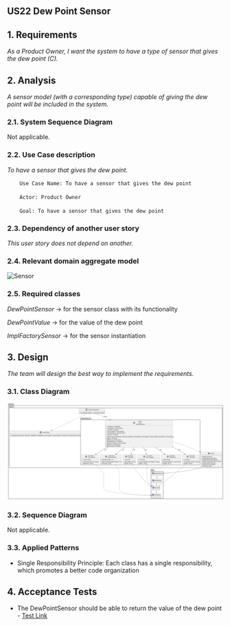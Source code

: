 ## US22 Dew Point Sensor

## 1. Requirements
_As a Product Owner, I want the system to have a type of sensor that gives the dew point (C)._

## 2. Analysis
_A sensor model (with a corresponding type) capable of giving the dew point will be included in the system._

### 2.1. System Sequence Diagram
Not applicable.

### 2.2. Use Case description
_To have a sensor that gives the dew point._
    
        Use Case Name: To have a sensor that gives the dew point
    
        Actor: Product Owner
    
        Goal: To have a sensor that gives the dew point


### 2.3. Dependency of another user story
_This user story does not depend on another._

### 2.4. Relevant domain aggregate model
![Sensor](../../ooa/4.agreggateModels/Sensor.png)

### 2.5. Required classes
_DewPointSensor_ -> for the sensor class with its functionality

_DewPointValue_ -> for the value of the dew point

_ImplFactorySensor_ -> for the sensor instantiation

## 3. Design
_The team will design the best way to implement the requirements._

### 3.1. Class Diagram
![ClassDiagram](artifacts/US22CD.svg)
### 3.2. Sequence Diagram
Not applicable.
### 3.3. Applied Patterns
- Single Responsibility Principle: Each class has a single responsibility, which promotes a better code organization

## 4. Acceptance Tests

- The DewPointSensor should be able to return the value of the dew point - [Test Link](../../../src/test/java/SmartHomeDDD/domain/Sensor/DewPointSensorTest.java)

